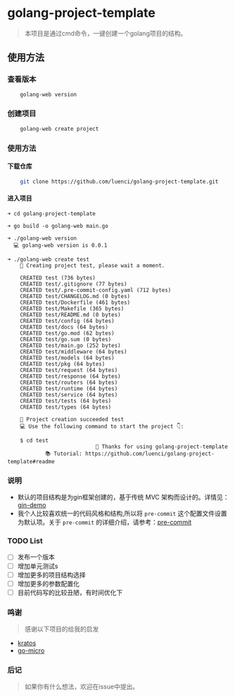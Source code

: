 # golang-project-template
> 本项目是通过cmd命令，一键创建一个golang项目的结构。

## 使用方法

### 查看版本
```bash
    golang-web version
```

### 创建项目
```bash
    golang-web create project
```

### 使用方法
#### 下载仓库
```bash
    git clone https://github.com/luenci/golang-project-template.git
```
#### 进入项目
```shell
➜ cd golang-project-template

➜ go build -o golang-web main.go

➜ ./golang-web version
  💻 golang-web version is 0.0.1

➜ ./golang-web create test
    🚀 Creating project test, please wait a moment.

    CREATED test (736 bytes)
    CREATED test/.gitignore (77 bytes)
    CREATED test/.pre-commit-config.yaml (712 bytes)
    CREATED test/CHANGELOG.md (0 bytes)
    CREATED test/Dockerfile (461 bytes)
    CREATED test/Makefile (365 bytes)
    CREATED test/README.md (0 bytes)
    CREATED test/config (64 bytes)
    CREATED test/docs (64 bytes)
    CREATED test/go.mod (62 bytes)
    CREATED test/go.sum (0 bytes)
    CREATED test/main.go (252 bytes)
    CREATED test/middleware (64 bytes)
    CREATED test/models (64 bytes)
    CREATED test/pkg (64 bytes)
    CREATED test/request (64 bytes)
    CREATED test/response (64 bytes)
    CREATED test/routers (64 bytes)
    CREATED test/runtime (64 bytes)
    CREATED test/service (64 bytes)
    CREATED test/tests (64 bytes)
    CREATED test/types (64 bytes)

    🍺 Project creation succeeded test
    💻 Use the following command to start the project 👇:

    $ cd test
                            🤝 Thanks for using golang-project-template
            📚 Tutorial: https://github.com/luenci/golang-project-template#readme

```

### 说明
- 默认的项目结构是为gin框架创建的，基于传统 MVC 架构而设计的。详情见：[gin-demo](!https://github.com/Lucareful/gin-demo#readme)
- 我个人比较喜欢统一的代码风格和结构,所以将 `pre-commit` 这个配置文件设置为默认项。关于 `pre-commit` 的详细介绍，请参考：[pre-commit](!https://pre-commit.com)

### TODO List
 - [ ] 发布一个版本
 - [ ] 增加单元测试s
 - [ ] 增加更多的项目结构选择
 - [ ] 增加更多的参数配置化
 - [ ] 目前代码写的比较丑陋，有时间优化下

### 鸣谢
  > 感谢以下项目的给我的启发
  - [kratos](!https://github.com/go-kratos/kratos)
  - [go-micro](!https://github.com/asim/go-micro)

### 后记
  > 如果你有什么想法，欢迎在issue中提出。
